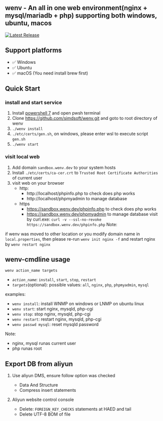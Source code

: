 ## wenv - An all in one web environment(nginx + mysql/mariadb + php) supporting both windows, ubuntu, macos

[![Latest Release](https://img.shields.io/github/v/release/simdsoft/wenv-pub?label=release)](https://github.com/simdsoft/wenv-pub/releases)

## Support platforms

- ✅ Windows
- ✅ Ubuntu
- ✅ macOS (You need install brew first)

## Quick Start

### install and start service
1. Install [powershell 7](https://github.com/PowerShell/PowerShell) and open pwsh terminal
2. Clone https://github.com/simdsoft/wenv.git and goto to root directory of wenv
3. `./wenv install`
4. `./etc/certs/gen.sh`, on windows, please enter wsl to execute script `gen.sh`
5. `./wenv start`

### visit local web

1. Add domain `sandbox.wenv.dev` to your system hosts
2. Install `./etc/certs/ca-cer.crt` to `Trusted Root Certificate Authorities` of current user
3. visit web on your browser
   - http:
      - http://localhost/phpinfo.php to check does php works
      - http://localhost/phpmyadmin to manage database
   - https
      - https://sandbox.wenv.dev/phpinfo.php to check does php works
      - https://sandbox.wenv.dev/phpmyadmin to manage database
   visit by curl.exe: `curl -v --ssl-no-revoke https://sandbox.wenv.dev/phpinfo.php`
Note:  

if wenv was moved to other location or you modify domain name in `local.properties`, 
then please re-run `wenv init nginx -f` and restart nginx by `wenv restart nginx`

## wenv-cmdline usage

`wenv action_name targets`

- *`action_name`*: `install`, `start`, `stop`, `restart`
- *`targets`*(optional): possible values: `all`, `nginx`, `php`, `phpmyadmin`, `mysql`

examples:  

- `wenv install`: install WNMP on windows or LNMP on ubuntu linux
- `wenv start`: start nginx, mysqld, php-cgi
- `wenv stop`: stop nginx, mysqld, php-cgi
- `wenv restart`: restart nginx, mysqld, php-cgi
- `wenv passwd mysql`: reset mysqld password

Note:  

- nginx, mysql runas current user
- php runas root

## Export DB from aliyun

1. Use aliyun DMS, ensure follow option was checked

   - Data And Structure
   - Compress insert statements


2. Aliyun website control console

   - Delete: `FOREIGN_KEY_CHECKS` statements at HAED and tail
   - Delete UTF-8 BOM of file

